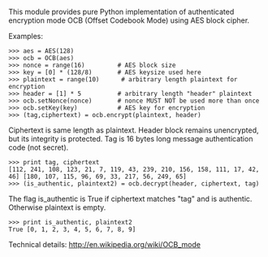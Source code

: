 This module provides pure Python implementation of authenticated encryption mode OCB (Offset Codebook Mode) using AES block cipher.

Examples:

	>>> aes = AES(128)
	>>> ocb = OCB(aes)
	>>> nonce = range(16)         # AES block size
	>>> key = [0] * (128/8)       # AES keysize used here
	>>> plaintext = range(10)      # arbitrary length plaintext for encryption
	>>> header = [1] * 5          # arbitrary length "header" plaintext
	>>> ocb.setNonce(nonce)       # nonce MUST NOT be used more than once
	>>> ocb.setKey(key)           # AES key for encryption
	>>> (tag,ciphertext) = ocb.encrypt(plaintext, header)

Ciphertext is same length as plaintext. Header block remains unencrypted,
but its integrity is protected. Tag is 16 bytes long message authentication 
code (not secret).
 
	>>> print tag, ciphertext
	[112, 241, 108, 123, 21, 7, 119, 43, 239, 210, 156, 158, 111, 17, 42, 46] [180, 107, 115, 96, 69, 33, 217, 56, 249, 65]
	>>> (is_authentic, plaintext2) = ocb.decrypt(header, ciphertext, tag)
	 
The flag is_authentic is True if ciphertext matches "tag" and is authentic.
Otherwise plaintext is empty.
 
	>>> print is_authentic, plaintext2
	True [0, 1, 2, 3, 4, 5, 6, 7, 8, 9]

Technical details: http://en.wikipedia.org/wiki/OCB_mode